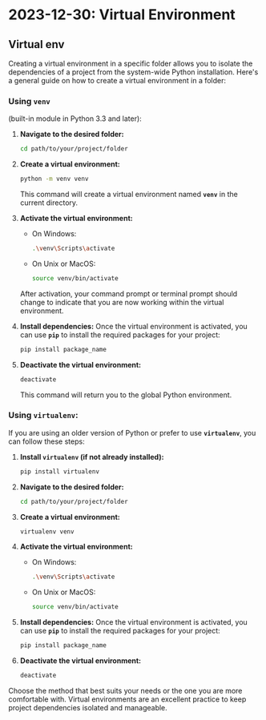 # 2023-12-30: Virtual Environment
## Virtual env

Creating a virtual environment in a specific folder allows you to isolate the dependencies of a project from the system-wide Python installation. Here's a general guide on how to create a virtual environment in a folder:

### Using `venv` 
(built-in module in Python 3.3 and later):

1. **Navigate to the desired folder:**
    
    ```bash
    cd path/to/your/project/folder
    ```
    
2. **Create a virtual environment:**
    
    ```bash
    python -m venv venv
    ```
    
    This command will create a virtual environment named **`venv`** in the current directory.
    
3. **Activate the virtual environment:**
    - On Windows:
        
        ```bash
        .\venv\Scripts\activate
        ```
        
    - On Unix or MacOS:
    
        ```bash
        source venv/bin/activate
        ```
        
    
    After activation, your command prompt or terminal prompt should change to indicate that you are now working within the virtual environment.
    
4. **Install dependencies:**
Once the virtual environment is activated, you can use **`pip`** to install the required packages for your project:
    
    ```bash
    pip install package_name
    ```
    
5. **Deactivate the virtual environment:**
    
    ```bash
    deactivate
    ```
    
    This command will return you to the global Python environment.
    

### **Using `virtualenv`:**

If you are using an older version of Python or prefer to use **`virtualenv`**, you can follow these steps:

1. **Install `virtualenv` (if not already installed):**
    
    ```bash
    pip install virtualenv
    ```
    
2. **Navigate to the desired folder:**
    
    ```bash
    cd path/to/your/project/folder
    ```
    
3. **Create a virtual environment:**
    
    ```bash
    virtualenv venv
    ```
    
4. **Activate the virtual environment:**
    - On Windows:
        
        ```bash
        .\venv\Scripts\activate
        ```
        
    - On Unix or MacOS:
        
        ```bash
        source venv/bin/activate
        ```
        
5. **Install dependencies:**
Once the virtual environment is activated, you can use **`pip`** to install the required packages for your project:
    
    ```bash
    pip install package_name
    ```
    
6. **Deactivate the virtual environment:**
    
    ```bash
    deactivate
    ```
    
Choose the method that best suits your needs or the one you are more comfortable with. Virtual environments are an excellent practice to keep project dependencies isolated and manageable.